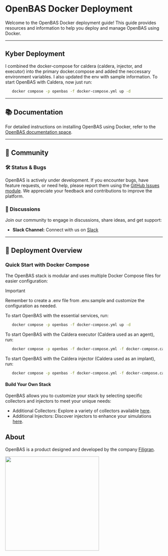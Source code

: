
# OpenBAS Docker Deployment

Welcome to the OpenBAS Docker deployment guide! This guide provides resources and information to help you deploy and
manage OpenBAS using Docker.

---

## Kyber Deployment

I combined the docker-compose for caldera (caldera, injector, and executor) into the primary docker.compose and added the neccessary environment variables. I also updated the env with sample information. To start OpenBAS with Caldera, now just run:
```bash
   docker compose -p openbas -f docker-compose.yml up -d
```

---

## 📚 Documentation

For detailed instructions on installing OpenBAS using Docker, refer to
the [OpenBAS documentation space](https://docs.openbas.io/latest/deployment/installation/#using-docker).

---

## 👥 Community

### 🛠️ Status & Bugs

OpenBAS is actively under development. If you encounter bugs, have feature requests, or need help, please report them
using the [GitHub Issues module](https://github.com/OpenBAS-Platform/openbas/issues). We appreciate your feedback and
contributions to improve the platform.

### 💬 Discussions

Join our community to engage in discussions, share ideas, and get support:

- **Slack Channel:** Connect with us on [Slack](https://community.filigran.io)

---

## 🔧 Deployment Overview

### Quick Start with Docker Compose

The OpenBAS stack is modular and uses multiple Docker Compose files for easier configuration:

> [!IMPORTANT]
> Remember to create a .env file from .env.sample and customize the configuration as needed.

To start OpenBAS with the essential services, run:
```bash
   docker compose -p openbas -f docker-compose.yml up -d
```

To start OpenBAS with the Caldera executor (Caldera used as an agent), run:
```bash
   docker compose -p openbas -f docker-compose.yml -f docker-compose.caldera.yml -f docker-compose.caldera-executor.yml up -d
```

To start OpenBAS with the Caldera injector (Caldera used as an implant), run:
```bash
   docker compose -p openbas -f docker-compose.yml -f docker-compose.caldera.yml -f docker-compose.caldera-injector.yml up -d
```

#### Build Your Own Stack
OpenBAS allows you to customize your stack by selecting specific collectors and injectors to meet your unique needs:

- Additional Collectors: Explore a variety of collectors available [here](https://filigran.notion.site/OpenBAS-Ecosystem-30d8eb73d7d04611843e758ddef8941b#fb5f20e515df428994bed1438131cbd1).
- Additional Injectors: Discover injectors to enhance your simulations [here](https://filigran.notion.site/OpenBAS-Ecosystem-30d8eb73d7d04611843e758ddef8941b#90cfcc2895d441d68b54eda9b57d5d31).

## About

OpenBAS is a product designed and developed by the company [Filigran](https://filigran.io).

<a href="https://filigran.io" alt="Filigran"><img src="https://github.com/OpenBAS-Platform/openbas/raw/master/.github/img/logo_filigran.png" width="300" /></a>
